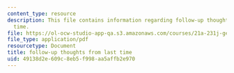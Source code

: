 ```yaml
---
content_type: resource
description: This file contains information regarding follow-up thoughts from last
  time.
file: https://ol-ocw-studio-app-qa.s3.amazonaws.com/courses/21a-231j-gender-sexuality-and-society-spring-2006/49138d2e609c8eb5f998aa5affb2e970_MIT21A_213JS06_gndr_sexua.pdf
file_type: application/pdf
resourcetype: Document
title: follow-up thoughts from last time
uid: 49138d2e-609c-8eb5-f998-aa5affb2e970
---
```

